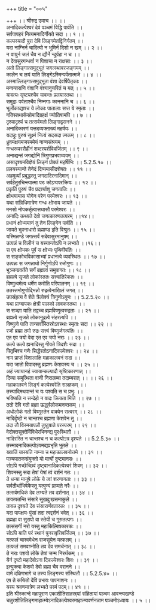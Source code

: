+++
title = "००५"

+++
।। श्रीरुद्र उवाच ।। ।।  
अनादिकल्पेश्वरं देवं पञ्चमं विद्धि पार्वति ।।  
सर्वपापहरं नित्यमनादिर्गीयते सदा ।। १ ।।  
कल्पस्यादौ पुरा देवि लिङ्गमेतद्विनिर्गतम् ।।  
यदा नाग्निर्न चादित्यो न भूमिर्न दिशो न खम् ।। २ ।।  
न वायुर्न जलं चैव न द्यौर्ने न्दुर्ग्रहा न च ।।  
न देवासुरगन्धर्वा न पिशाचा न राक्षसाः ।। ३ ।।  
अतो लिङ्गात्समुद्भूतं जगत्स्थावरजङ्गमम् ।।  
कालेन च लयं याति लिङ्गेऽस्मिन्पर्वतात्मजे ।। ४ ।।  
अस्माल्लिङ्गात्समुद्भूता वंशा देवर्षिपैतृकाः ।।  
मन्वन्तराणि वंशानि वंश्यानुचरितं च यत् ।। ५ ।।  
यावत्यः सृष्टयश्चैव यावन्तः प्रलयास्तथा ।।  
समुद्राः पर्वताश्चैव निम्नगाः काननानि च ।। ६ ।।  
भूर्लोकाद्याश्च ये लोकाः पातालाः सप्त ये स्मृताः ।।  
गतिस्तथार्कसोमादिग्रहर्क्ष ज्योतिषामपि ।। ७ ।।  
दृश्यादृश्यं च तत्सर्वमतो लिङ्गाद्वरानने ।।  
अनादिकारणं यत्तदव्यक्ताख्यं महर्षयः ।।  
यदाहुः पुरुषं सूक्ष्मं नित्यं सदसदा त्मकम् ।। ८ ।।  
ध्रुवमक्षयमजरममेयं नान्यसंश्रयम् ।।  
गन्धरूपरसैर्हीनं शब्दस्पर्शविवर्जितम् ।। ९ ।।  
अनाद्यन्तं जगद्योनिं त्रिगुणप्रभवाव्ययम् ।।  
असादृश्यमविज्ञेयं लिङ्गं प्रोक्तं महर्षिभिः ।। 5.2.5.१० ।।  
प्रलयस्यान्ते तेनेदं दिव्यमासीदशेषतः ।। ११ ।।  
अहमुर्व्यां प्रबुद्धस्तु जगदादिरनादिमान् ।।  
सर्वहेतुरचिन्त्यात्मा परः कोऽप्यपरक्रियः ।। १२ ।।  
प्रकृतिं पुरुषं चैव प्रदर्श्याशु जगत्पतिः ।।  
क्षोभयामास योगेन परेण परमेश्वरः ।। १३ ।।  
यथा सन्निधिमात्रेण गन्धः क्षोभाय जायते ।।  
मनसो नोपकर्तृत्वात्तथासौ परमेश्वरः ।।  
अनादिः कथ्यते देवो जगत्कारणतत्परम् ।।१४।।  
प्रधानं क्षोभ्यमाणं तु तेन लिङ्गेन पार्वति ।।  
जायते भुवनाधारो ब्रह्माण्ड इति विश्रुतः ।। १५ ।।  
यस्मिन्नण्डे जगत्सर्वं सदेवासुरमानुषम् ।।  
उत्पन्नं च विलीनं च यस्यान्तोऽपि न लभ्यते ।।१६।।  
स एव क्षोभकः पूर्वं स क्षोभ्यः पृथिवीपतिः ।।  
स सङ्कोचविकासाभ्यां प्रधानत्वे व्यवस्थितः ।। १७ ।।  
उत्पन्नः स जगन्नाथो निर्गुणोऽपि रजोगुणः ।।  
भुञ्जन्प्रवर्तते सर्गं ब्रह्मत्वं समुपागतः ।। १८ ।।  
ब्रह्मत्वे सृजते लोकांस्ततः सत्त्वातिरेकतः ।।  
विष्णुत्वमेत्य धर्मेण करोति परिपालनम् ।। १९ ।।  
ततस्तमोगुणोद्भिन्नो रुद्रत्वेनाखिलं जगत् ।।  
उपसंहृत्य वै शेते त्रैलोक्यं त्रिगुणोऽगुणः ।। 5.2.5.२० ।।  
यथा प्राग्वापकः क्षेत्री पालको लावकस्तथा ।।  
स सञ्ज्ञा याति तद्वच्च ब्रह्मविष्णुत्वरुद्रताः ।। २१ ।।  
ब्रह्मत्वे सृजते लोकानुद्रत्वे संहरत्यपि ।।  
विष्णुत्वे पाति तान्सर्वांस्तिस्रोऽवस्थाः स्मृताः सदा ।। २२ ।।  
रजो ब्रह्मा तमो रुद्रः सत्त्वं विष्णुर्जगत्पतिः ।।  
एत एव त्रयो वेदा एत एव त्रयो नराः ।। २३ ।।  
कल्पे कल्पे ह्यनादिस्तु गीयते त्रिदशैः सदा ।।  
पितृभिश्च गणैः सिद्धैरतोऽनादिकल्पेश्वरः ।। २४ ।।  
नाम प्राप्तं विशालाक्षि महाकालवनं सदा ।।  
यदा जातो विवादस्तु ब्रह्मणः केशवस्य च ।। २५ ।।  
अहं ज्यायानहं ज्यायान्कल्पादौ सृष्टिकारणात् ।।  
दिव्या समुत्थिता वाणी निरालम्बा तदाम्बरात् ।। ।। २६ ।।  
महाकालवने लिङ्गं कल्पेश्वरेति सञ्ज्ञकम् ।।  
तस्यादिमथवान्तं च यः पश्यति स च प्रभुः ।।  
भविष्यति न सन्देहो न वादः क्रियता मिति ।। २७ ।।  
ततो देवि गतो ब्रह्मा ऊर्द्ध्वलोकमनन्तकम् ।।  
अधोलोकं गतो विष्णुस्तेन वाक्येन सत्वरम् ।। २८ ।।  
नादिर्दृष्टो न चान्तश्च ब्रह्मणा केशवेन तु ।।  
तदा तौ विस्मयापन्नौ तुष्टुवाते परस्परम् ।। २९ ।।  
वेदोक्तसूक्तैर्विविधैरभिनन्द्य पुरःस्थितौ ।।  
नादिरस्ति न चान्तश्च न च कल्पोऽत्र दृश्यते ।। 5.2.5.३० ।।  
तस्मादनादिकल्पोऽयमद्यप्रभृति भूतले ।।  
ख्यातिं यास्यति नाम्ना च महाकालवनोत्तमे ।। ३१ ।।  
पञ्चपातकसंयुक्तो यो मर्त्यो दुष्टमानसः ।।  
सोऽपि गच्छेच्छिवं दृष्ट्वानादिकल्पेश्वरं शिवम् ।। ३२ ।।  
शिवमस्तु सदा तेषां येषां त्वं दर्शनं गतः ।।  
ते धन्या मानुषे लोके ये त्वां शरणागताः ।। ३३ ।।  
सर्वतीर्थाभिषेकैस्तु यत्पुण्यं प्राप्यते नरैः ।।  
तत्सर्वमधिकं देव लभ्यते तव दर्शनात् ।। ३४ ।।  
तावत्पतन्ति संसारे सुखदुःखसमाकुले ।।  
तावन्न दृश्यते देव संसारार्णवतारकः ।। ३५ ।।  
यदा पापक्षयः पुंसां तदा त्वद्दर्शनं भवेत् ।। ३६ ।।  
ब्रह्महा वा सुरापो वा स्तेयी च गुरुतल्पगः ।।  
तत्संसर्गी नरो यस्तु महाकिल्बिषकारकः ।।  
सोऽपि याति परं स्थानं पुनरावृत्तिवर्जितम् ।। ३७ ।।  
यत्फलं चाश्वमेधेन राजसूयेन यत्फलम् ।।  
तत्फलं समवाप्नोति तव देव समर्चनात् ।। ३८ ।।  
ते नराः पशवो लोके तेषां जन्म निरर्थकम् ।।  
यैर्न दृष्टो महादेवोऽना दिकल्पेश्वरः शिवः ।। ३९ ।।  
इत्युक्त्वा केशवो देवो ब्रह्मा चैव वरानने ।।  
वामे दक्षिणभागे च तस्य लिङ्गस्य संस्थितौ ।। 5.2.5.४० ।।  
एष ते कथितो देवि प्रभावः पापनाशनः ।।  
यस्य श्रवणमात्रेण लभ्यते परमं पदम्।। ४१ ।।  
इति श्रीस्कान्दे महापुराण एकाशीतिसाहस्र्यां संहितायां पञ्चम आवन्त्यखण्डे चतुरशीतिलिङ्गमाहात्म्येऽनादिकल्पेश्वरमाहात्म्यवर्णनन्नाम पञ्चमोऽध्यायः ।। ५ ।।